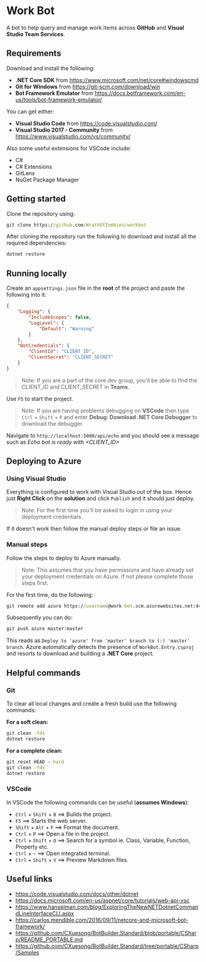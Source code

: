 # Work Bot

A bot to help query and manage work items across **GitHub** and **Visual Studio Team Services**.

## Requirements

Download and install the following:

- **.NET Core SDK** from https://www.microsoft.com/net/core#windowscmd
- **Git for Windows** from https://git-scm.com/download/win
- **Bot Framework Emulator** from https://docs.botframework.com/en-us/tools/bot-framework-emulator/

You can get either:
- **Visual Studio Code** from https://code.visualstudio.com/
- **Visual Studio 2017 - Community** from https://www.visualstudio.com/vs/community/

Also some useful extensions for VSCode include:

- C#
- C# Extensions
- GitLens
- NuGet Package Manager

## Getting started

Clone the repository using:

```cmd
git clone https://github.com/WrathOfZombies/workbot
```

After cloning the repository run the following to download and install all the required dependencies:

```cmd
dotnet restore
```

## Running locally

Create an `appsettings.json` file in the **root** of the project and paste the following into it:

```json
{
    "Logging": {
        "IncludeScopes": false,
        "LogLevel": {
            "Default": "Warning"
        }
    },
    "BotCredentials": {
        "ClientId": "CLIENT_ID",
        "ClientSecret": "CLIENT_SECRET"
    }
}
```

> Note: If you are a part of the core dev group, you'll be able to find the CLIENT_ID and CLIENT_SECRET in **Teams**.

Use `F5` to start the project.

> Note: If you are having problems debugging on **VSCode** then type `Ctrl` + `Shift` + `P` and enter **Debug: Download .NET Core Debugger** to download the debugger.

Navigate to `http://localhost:5000/api/echo` and you should see a message such as *Echo bot is ready with <CLIENT_ID>*

## Deploying to Azure

### Using Visual Studio

Everything is configured to work with Visual Studio out of the box. Hence just **Right Click** on the **solution** and click `Publish` and it should just deploy.

> Note: For the first time you'll be asked to login in using your deployment credentials.

If it doesn't work then follow the manual deploy steps or file an issue.

### Manual steps

Follow the steps to deploy to Azure manually.
> Note: This assumes that you have permissions and have already set your deployment credentials on Azure. If not please complete those steps first.

For the first time, do the following:

```cmd
git remote add azure https://username@work-bot.scm.azurewebsites.net:443/work-bot.git
```

Subsequently you can do:

```cmd
git push azure master:master
```

This reads as `Deploy to 'azure' from 'master' branch to (:) 'master' branch`.
Azure automatically detects the presence of `WorkBot.Entry.csproj` and resorts to download and building a **.NET Core** project.

## Helpful commands

### Git

To clear all local changes and create a fresh build use the following commands:

**For a soft clean:**
```cmd
git clean -fdx
dotnet restore
```

**For a complete clean:**
```cmd
git reset HEAD --hard
git clean -fdx
dotnet restore
```

### VSCode

In VSCode the following commands can be useful (**assumes Windows**):

- `Ctrl` + `Shift` + `B` ==> Builds the project.
- `F5` ==> Starts the web server.
- `Shift` + `Alt` + `F` ==> Format the document.
- `Ctrl` + `P` ==> Open a file in the project.
- `Ctrl` + `Shift` + `O` ==> Search for a symbol ie. Class, Variable, Function, Property etc.
- `Ctrl` + `~` ==> Open integrated terminal.
- `Ctrl` + `Shift` + `V` ==> Preview Markdown files.

## Useful links

- https://code.visualstudio.com/docs/other/dotnet
- https://docs.microsoft.com/en-us/aspnet/core/tutorials/web-api-vsc
- https://www.hanselman.com/blog/ExploringTheNewNETDotnetCommandLineInterfaceCLI.aspx
- https://carlos.mendible.com/2016/09/11/netcore-and-microsoft-bot-framework/
- https://github.com/CXuesong/BotBuilder.Standard/blob/portable/CSharp/README_PORTABLE.md
- https://github.com/CXuesong/BotBuilder.Standard/tree/portable/CSharp/Samples